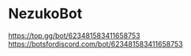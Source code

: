 # NezukoBot
https://top.gg/bot/623481583411658753
https://botsfordiscord.com/bot/623481583411658753
